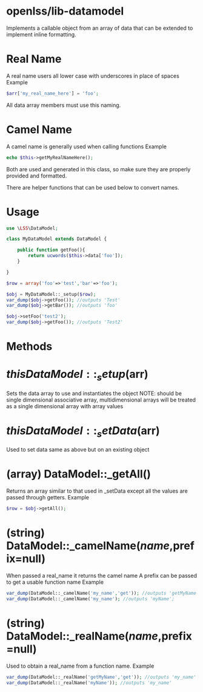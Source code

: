 openlss/lib-datamodel
=============

Implements a callable object from an array of data that can be extended to implement inline formatting.

Real Name
===
A real name users all lower case with underscores in place of spaces
Example
```php
$arr['my_real_name_here'] = 'foo';
```

All data array members must use this naming.

Camel Name
===
A camel name is generally used when calling functions
Example
```php
echo $this->getMyRealNameHere();
```

Both are used and generated in this class, so make sure they are properly provided and formatted.

There are helper functions that can be used below to convert names.

Usage
===

```php
use \LSS\DataModel;

class MyDataModel extends DataModel {

	public function getFoo(){
		return ucwords($this->data['foo']);
	}

}

$row = array('foo'=>'test','bar'=>'foo');

$obj = MyDataModel::_setup($row);
var_dump($obj->getFoo()); //outputs 'Test'
var_dump($obj->getBar()); //outputs 'foo'

$obj->setFoo('test2');
var_dump($obj->getFoo()); //outputs 'Test2'
```

Methods
===

$this DataModel::_setup($arr)
==
Sets the data array to use and instantiates the object
NOTE: should be single dimensional associative array, 
	multidimensional arrays will be treated as a
	single dimensional array with array values

$this DataModel::_setData($arr)
==
Used to set data same as above but on an existing object

(array) DataModel::_getAll()
==
Returns an array similar to that used in _setData except all the values are passed through getters.
Example
```php
$row = $obj->getAll();
```

(string) DataModel::_camelName($name,$prefix=null)
==
When passed a real_name it returns the camel name
A prefix can be passed to get a usable function name
Example
```php
var_dump(DataModel::_camelName('my_name','get')); //outputs 'getMyName'
var_dump(DataModel::_camelName('my_name'); //outputs 'myName';
```

(string) DataModel::_realName($name,$prefix=null)
==
Used to obtain a real_name from a function name.
Example
```php
var_dump(DataModel::_realName('getMyName','get')); //outputs 'my_name'
var_dump(DataModel::_realName('myName')); //outputs 'my_name'
```
